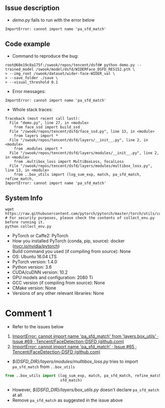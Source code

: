## Issue description

* *demo.py* fails to run with the error below

```
ImportError: cannot import name 'pa_sfd_match'
```

## Code example

*  Command to reproduce the bug:

```
root@68e19c8a175f:/swook/repos/tencent/dsfd# python demo.py --trained_model /swook/model/dsfd/WIDERFace_DSFD_RES152.pth \
> --img_root /swook/dataset/wider-face-WIDER_val \
> --save_folder ./save \
> --visual_threshold 0.1
```

* Error messages:

```
ImportError: cannot import name 'pa_sfd_match'
```

* Whole stack traces:

```
Traceback (most recent call last):
  File "demo.py", line 27, in <module>
    from face_ssd import build_ssd
  File "/swook/repos/tencent/dsfd/face_ssd.py", line 13, in <module>
    from layers import *
  File "/swook/repos/tencent/dsfd/layers/__init__.py", line 2, in <module>
    from .modules import *
  File "/swook/repos/tencent/dsfd/layers/modules/__init__.py", line 2, in <module>
    from .multibox_loss import MultiBoxLoss, focalLoss
  File "/swook/repos/tencent/dsfd/layers/modules/multibox_loss.py", line 13, in <module>
    from ..box_utils import (log_sum_exp, match, pa_sfd_match, refine_match,
ImportError: cannot import name 'pa_sfd_match'
```

## System Info

```
wget https://raw.githubusercontent.com/pytorch/pytorch/master/torch/utils/collect_env.py
# For security purposes, please check the contents of collect_env.py before running it.
python collect_env.py
```

- PyTorch or Caffe2: PyTorch
- How you installed PyTorch (conda, pip, source): docker ([nvcr.io/nvidia/pytorch](https://ngc.nvidia.com/catalog/containers/nvidia:pytorch))
- Build command you used (if compiling from source): None
- OS: Ubuntu 16.04 LTS
- PyTorch version: 1.4.0
- Python version: 3.6
- CUDA/cuDNN version: 10.2
- GPU models and configuration: 2080 Ti
- GCC version (if compiling from source): None
- CMake version: None
- Versions of any other relevant libraries: None

# Comment 1

* Refer to the issues below

1. [ImportError: cannot import name 'pa_sfd_match' from 'layers.box_utils' · Issue #69 · Tencent/FaceDetection-DSFD (github.com)](https://github.com/Tencent/FaceDetection-DSFD/issues/69)
2. [ImportError: cannot import name 'pa_sfd_match' · Issue #65 · Tencent/FaceDetection-DSFD (github.com)](https://github.com/Tencent/FaceDetection-DSFD/issues/65#issuecomment-653732608)

* *\${DSFD_DIR}/layers/modules/mulltibox_loss.py* tries to import `pa_sfd_match` from `..box_utils`

```python
from ..box_utils import (log_sum_exp, match, pa_sfd_match, refine_match,
                         sfd_match)
```

* However, *\${DSFD_DIR}/layers/box_utils.py* doesn't declare `pa_sfd_match` at all
* Remove `pa_sfd_match` as suggested in the issue above